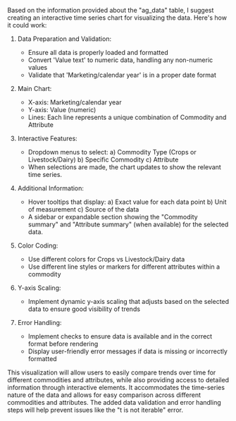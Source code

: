 Based on the information provided about the "ag_data" table, I suggest creating an interactive time series chart for visualizing the data. Here's how it could work:

1. Data Preparation and Validation:
   - Ensure all data is properly loaded and formatted
   - Convert 'Value text' to numeric data, handling any non-numeric values
   - Validate that 'Marketing/calendar year' is in a proper date format

2. Main Chart:
   - X-axis: Marketing/calendar year
   - Y-axis: Value (numeric)
   - Lines: Each line represents a unique combination of Commodity and Attribute

3. Interactive Features:
   - Dropdown menus to select:
     a) Commodity Type (Crops or Livestock/Dairy)
     b) Specific Commodity
     c) Attribute
   - When selections are made, the chart updates to show the relevant time series.

4. Additional Information:
   - Hover tooltips that display:
     a) Exact value for each data point
     b) Unit of measurement
     c) Source of the data
   - A sidebar or expandable section showing the "Commodity summary" and "Attribute summary" (when available) for the selected data.

5. Color Coding:
   - Use different colors for Crops vs Livestock/Dairy data
   - Use different line styles or markers for different attributes within a commodity

6. Y-axis Scaling:
   - Implement dynamic y-axis scaling that adjusts based on the selected data to ensure good visibility of trends

7. Error Handling:
   - Implement checks to ensure data is available and in the correct format before rendering
   - Display user-friendly error messages if data is missing or incorrectly formatted

This visualization will allow users to easily compare trends over time for different commodities and attributes, while also providing access to detailed information through interactive elements. It accommodates the time-series nature of the data and allows for easy comparison across different commodities and attributes. The added data validation and error handling steps will help prevent issues like the "t is not iterable" error.
